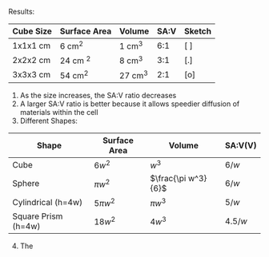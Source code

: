 Results:

| Cube Size | Surface Area | Volume    | SA:V | Sketch |
| --------- | ------------ | --------- | ---- | ------ |
| 1x1x1 cm  | 6 cm$^2$     | 1 cm$^3$  | 6:1  | \[ \]  |
| 2x2x2 cm  | 24 cm $^2$   | 8 cm$^3$  | 3:1  | \[.\]  |
| 3x3x3 cm  | 54 cm$^2$    | 27 cm$^3$ | 2:1  | \[o\]  |

1. As the size increases, the SA:V ratio decreases
2. A larger SA:V ratio is better because it allows speedier diffusion of materials within the cell
3. Different Shapes:

| Shape               | Surface Area | Volume              | SA:V(V) |
| ------------------- | ------------ | ------------------- | ------- |
| Cube                | $6w^2$       | $w^3$               | $6/w$   |
| Sphere              | $\pi w^2$    | $\frac{\pi w^3}{6}$ | $6/w$   |
| Cylindrical (h=4w)  | $5\pi w^2$   | $\pi w^3$           | $5/w$   |
| Square Prism (h=4w) | $18w^2$      | $4w^3$              | $4.5/w$ |

4. The 